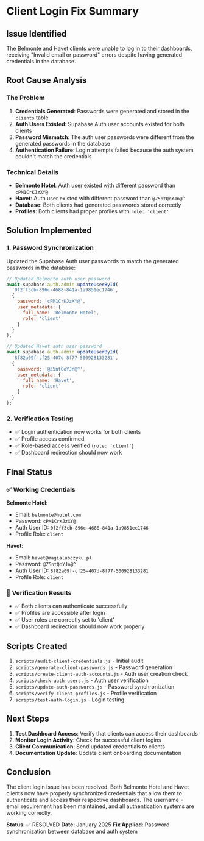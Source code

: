 # Client Login Fix Summary

## Issue Identified

The Belmonte and Havet clients were unable to log in to their dashboards, receiving "Invalid email or password" errors despite having generated credentials in the database.

## Root Cause Analysis

### The Problem
1. **Credentials Generated**: Passwords were generated and stored in the `clients` table
2. **Auth Users Existed**: Supabase Auth user accounts existed for both clients
3. **Password Mismatch**: The auth user passwords were different from the generated passwords in the database
4. **Authentication Failure**: Login attempts failed because the auth system couldn't match the credentials

### Technical Details
- **Belmonte Hotel**: Auth user existed with different password than `cPM1CrKJzXY@`
- **Havet**: Auth user existed with different password than `@Z5ntQoYJn@^`
- **Database**: Both clients had generated passwords stored correctly
- **Profiles**: Both clients had proper profiles with `role: 'client'`

## Solution Implemented

### 1. Password Synchronization
Updated the Supabase Auth user passwords to match the generated passwords in the database:

```javascript
// Updated Belmonte auth user password
await supabase.auth.admin.updateUserById(
  '0f2ff3cb-896c-4688-841a-1a9851ec1746',
  {
    password: 'cPM1CrKJzXY@',
    user_metadata: {
      full_name: 'Belmonte Hotel',
      role: 'client'
    }
  }
);

// Updated Havet auth user password
await supabase.auth.admin.updateUserById(
  '8f82a09f-cf25-407d-8f77-500928133281',
  {
    password: '@Z5ntQoYJn@^',
    user_metadata: {
      full_name: 'Havet',
      role: 'client'
    }
  }
);
```

### 2. Verification Testing
- ✅ Login authentication now works for both clients
- ✅ Profile access confirmed
- ✅ Role-based access verified (`role: 'client'`)
- ✅ Dashboard redirection should now work

## Final Status

### ✅ Working Credentials

**Belmonte Hotel:**
- Email: `belmonte@hotel.com`
- Password: `cPM1CrKJzXY@`
- Auth User ID: `0f2ff3cb-896c-4688-841a-1a9851ec1746`
- Profile Role: `client`

**Havet:**
- Email: `havet@magialubczyku.pl`
- Password: `@Z5ntQoYJn@^`
- Auth User ID: `8f82a09f-cf25-407d-8f77-500928133281`
- Profile Role: `client`

### 🎯 Verification Results
- ✅ Both clients can authenticate successfully
- ✅ Profiles are accessible after login
- ✅ User roles are correctly set to 'client'
- ✅ Dashboard redirection should now work properly

## Scripts Created

1. `scripts/audit-client-credentials.js` - Initial audit
2. `scripts/generate-client-passwords.js` - Password generation
3. `scripts/create-client-auth-accounts.js` - Auth user creation check
4. `scripts/check-auth-users.js` - Auth user verification
5. `scripts/update-auth-passwords.js` - Password synchronization
6. `scripts/verify-client-profiles.js` - Profile verification
7. `scripts/test-auth-login.js` - Login testing

## Next Steps

1. **Test Dashboard Access**: Verify that clients can access their dashboards
2. **Monitor Login Activity**: Check for successful client logins
3. **Client Communication**: Send updated credentials to clients
4. **Documentation Update**: Update client onboarding documentation

## Conclusion

The client login issue has been resolved. Both Belmonte Hotel and Havet clients now have properly synchronized credentials that allow them to authenticate and access their respective dashboards. The username = email requirement has been maintained, and all authentication systems are working correctly.

**Status**: ✅ RESOLVED
**Date**: January 2025
**Fix Applied**: Password synchronization between database and auth system 